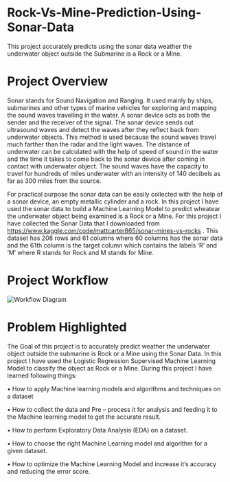 # Rock-Vs-Mine-Prediction-Using-Sonar-Data
This project accurately predicts using the sonar data weather the underwater object outside the Submarine is a Rock or a Mine.

# Project Overview
Sonar stands for Sound Navigation and Ranging. It used mainly by ships, submarines and other types of marine vehicles for exploring and mapping the sound waves travelling in the water. A sonar device acts as both the sender and the receiver of the signal. The sonar device sends out ultrasound waves and detect the waves after they reflect back from underwater objects. This method is used because the sound waves travel much farther than the radar and the light waves. The distance of underwater can be calculated with the help of speed of sound in the water and the time it takes to come back to the sonar device after coming in contact with underwater object. The sound waves have the capacity to travel for hundreds of miles underwater with an intensity of 140 decibels as far as 300 miles from the source.

For practical purpose the sonar data can be easily collected with the help of a sonar device, an empty metallic cylinder and a rock. In this project I have used the sonar data to build a Machine Learning Model to predict wheatear the underwater object being examined is a Rock or a Mine. For this project I have collected the Sonar Data that I downloaded from https://www.kaggle.com/code/mattcarter865/sonar-mines-vs-rocks . This dataset has 208 rows and 61 columns where 60 columns has the sonar data and the 61th column is the target column which contains the labels ‘R’ and ‘M’ where R stands for Rock and M stands for Mine. 

# Project Workflow
![Workflow Diagram](https://user-images.githubusercontent.com/74102049/161904163-4812b00c-ea57-4af9-827d-21f225f25b62.jpeg)

# Problem Highlighted

The Goal of this project is to accurately predict weather the underwater object outside the submarine is Rock or a Mine using the Sonar Data. In this project I have used the Logistic Regression Supervised Machine Learning Model to classify the object as Rock or a Mine.
During this project I have learned following things:

  •	How to apply Machine learning models and algorithms and techniques on a dataset 
  
  •	How to collect the data and Pre – process it for analysis and feeding it to the Machine learning model to get the accurate result.
  
  •	How to perform Exploratory Data Analysis (EDA) on a dataset.
  
  •	How to choose the right Machine Learning model and algorithm for a given dataset.
  
  •	How to optimize the Machine Learning Model and increase it’s accuracy and reducing the error score.
  
  
